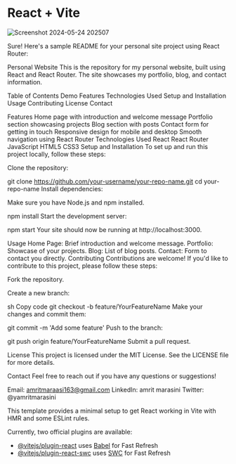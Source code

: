 # React + Vite
![Screenshot 2024-05-24 202507](https://github.com/HeyIamMarasiniAmrit/Simple-personal-website/assets/101445427/95e5646c-cae4-422a-b6e5-cd0940f23893)


Sure! Here's a sample README for your personal site project using React Router:

Personal Website
This is the repository for my personal website, built using React and React Router. The site showcases my portfolio, blog, and contact information.

Table of Contents
Demo
Features
Technologies Used
Setup and Installation
Usage
Contributing
License
Contact


Features
Home page with introduction and welcome message
Portfolio section showcasing projects
Blog section with posts
Contact form for getting in touch
Responsive design for mobile and desktop
Smooth navigation using React Router
Technologies Used
React
React Router
JavaScript
HTML5
CSS3
Setup and Installation
To set up and run this project locally, follow these steps:

Clone the repository:

git clone https://github.com/your-username/your-repo-name.git
cd your-repo-name
Install dependencies:

Make sure you have Node.js and npm installed.


npm install
Start the development server:


npm start
Your site should now be running at http://localhost:3000.

Usage
Home Page: Brief introduction and welcome message.
Portfolio: Showcase of your projects.
Blog: List of blog posts.
Contact: Form to contact you directly.
Contributing
Contributions are welcome! If you'd like to contribute to this project, please follow these steps:

Fork the repository.

Create a new branch:

sh
Copy code
git checkout -b feature/YourFeatureName
Make your changes and commit them:


git commit -m 'Add some feature'
Push to the branch:


git push origin feature/YourFeatureName
Submit a pull request.

License
This project is licensed under the MIT License. See the LICENSE file for more details.

Contact
Feel free to reach out if you have any questions or suggestions!

Email: amritmaraasi163@gmail.com
LinkedIn: amrit marasini
Twitter: @yamritmarasini

This template provides a minimal setup to get React working in Vite with HMR and some ESLint rules.

Currently, two official plugins are available:

- [@vitejs/plugin-react](https://github.com/vitejs/vite-plugin-react/blob/main/packages/plugin-react/README.md) uses [Babel](https://babeljs.io/) for Fast Refresh
- [@vitejs/plugin-react-swc](https://github.com/vitejs/vite-plugin-react-swc) uses [SWC](https://swc.rs/) for Fast Refresh
